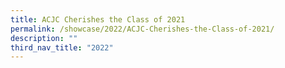 ```yaml
---
title: ACJC Cherishes the Class of 2021
permalink: /showcase/2022/ACJC-Cherishes-the-Class-of-2021/
description: ""
third_nav_title: "2022"
---
```

